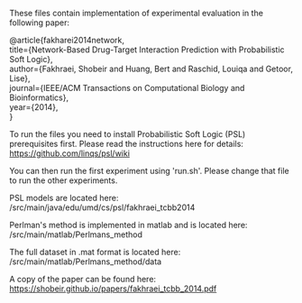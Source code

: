 These files contain implementation of experimental evaluation in the following paper:
  
  @article{fakharei2014network,  
  title={Network-Based Drug-Target Interaction Prediction with Probabilistic Soft Logic},  
  author={Fakhraei, Shobeir and Huang, Bert and Raschid, Louiqa and Getoor, Lise},  
  journal={IEEE/ACM Transactions on Computational Biology and Bioinformatics},  
  year={2014},  
  }  
  
To run the files you need to install Probabilistic Soft Logic (PSL) prerequisites first. Please read the instructions here for details:
https://github.com/linqs/psl/wiki

You can then run the first experiment using 'run.sh'. Please change that file to run the other experiments.

PSL models are located here: /src/main/java/edu/umd/cs/psl/fakhraei_tcbb2014

Perlman's method is implemented in matlab and is located here: /src/main/matlab/Perlmans_method

The full dataset in .mat format is located here: /src/main/matlab/Perlmans_method/data

A copy of the paper can be found here:
https://shobeir.github.io/papers/fakhraei_tcbb_2014.pdf

